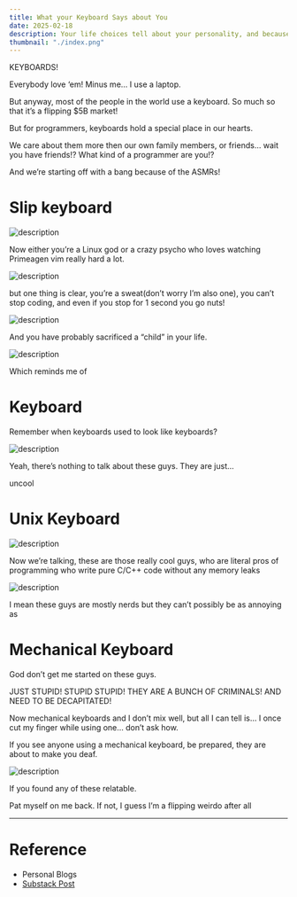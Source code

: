 ```yaml
---
title: What your Keyboard Says about You
date: 2025-02-18
description: Your life choices tell about your personality, and because of that, your keyboard kinda tells about what kind of a person you are. Are you a nerd? Or a pro? Find out
thumbnail: "./index.png"
---
```


KEYBOARDS!

Everybody love ‘em! Minus me… I use a laptop.

But anyway, most of the people in the world use a keyboard. So much so that it’s a flipping $5B market!

But for programmers, keyboards hold a special place in our hearts.

We care about them more then our own family members, or friends… wait you have friends!? What kind of a programmer are you!?

And we’re starting off with a bang because of the ASMRs!

# Slip keyboard

![description](https://dev-to-uploads.s3.amazonaws.com/uploads/articles/2hgucssu451jmtxmyj1i.png)

Now either you’re a Linux god or a crazy psycho who loves watching Primeagen vim really hard a lot.

![description](https://dev-to-uploads.s3.amazonaws.com/uploads/articles/ret8kjniry2qy6yi112a.png)

but one thing is clear, you’re a sweat(don’t worry I’m also one), you can’t stop coding, and even if you stop for 1 second you go nuts!

![description](https://dev-to-uploads.s3.amazonaws.com/uploads/articles/apag30igt7eyvhu53y3m.png)

And you have probably sacrificed a “child” in your life.

![description](https://dev-to-uploads.s3.amazonaws.com/uploads/articles/leb14rmk0xy6qwdp6j91.png)

Which reminds me of

# Keyboard
Remember when keyboards used to look like keyboards?

![description](https://dev-to-uploads.s3.amazonaws.com/uploads/articles/uxehz3r3pu7ld8ykaqm6.png)

Yeah, there’s nothing to talk about these guys. They are just…

uncool

# Unix Keyboard

![description](https://dev-to-uploads.s3.amazonaws.com/uploads/articles/d054cdl9nrmxsa4f6id7.png)

Now we’re talking, these are those really cool guys, who are literal pros of programming who write pure C/C++ code without any memory leaks

![description](https://dev-to-uploads.s3.amazonaws.com/uploads/articles/j3mqjrf2isn3uvka04ro.png)

I mean these guys are mostly nerds but they can’t possibly be as annoying as

# Mechanical Keyboard

God don’t get me started on these guys.

JUST STUPID! STUPID STUPID! THEY ARE A BUNCH OF CRIMINALS! AND NEED TO BE DECAPITATED!

Now mechanical keyboards and I don’t mix well, but all I can tell is… I once cut my finger while using one… don’t ask how.

If you see anyone using a mechanical keyboard, be prepared, they are about to make you deaf.

![description](https://dev-to-uploads.s3.amazonaws.com/uploads/articles/6z3inzs6n3vfo9vnjfk6.png)

If you found any of these relatable.

Pat myself on me back. If not, I guess I’m a flipping weirdo after all

---

# Reference

- Personal Blogs
- [Substack Post](https://ezpieco.substack.com/p/what-your-keyboard-says-about-you)
